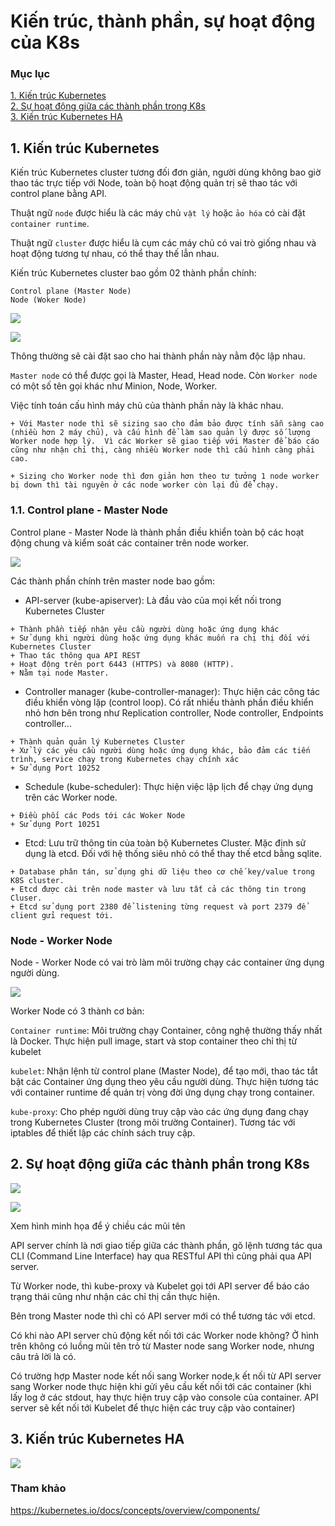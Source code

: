 # Kiến trúc, thành phần, sự hoạt động của K8s 

### Mục lục

[1. Kiến trúc Kubernetes](#kientruc)<br>
[2. Sự hoạt động giữa các thành phần trong K8s](#suhoatdong)<br>
[3. Kiến trúc Kubernetes HA](#k8sha)<br>

<a name="kientruc"></a>
## 1. Kiến trúc Kubernetes

Kiến trúc Kubernetes cluster tương đối đơn giản, người dùng không bao giờ thao tác trực tiếp với Node, toàn bộ hoạt động quản trị sẽ thao tác với control plane bằng API.

Thuật ngữ `node` được hiểu là các máy chủ `vật lý` hoặc `ảo hóa` có cài đặt `container runtime`.

Thuật ngữ `cluster` được hiểu là cụm các máy chủ có vai trò giống nhau và hoạt động tương tự nhau, có thể thay thế lẫn nhau.

Kiến trúc Kubernetes cluster bao gồm 02 thành phần chính:

```
Control plane (Master Node)
Node (Woker Node)
```

![](../images/2-kien-truc-k8s/kien-truc.png)

![](../images/2-kien-truc-k8s/Screenshot_18.png)

Thông thường sẽ cài đặt sao cho hai thành phần này nằm độc lập nhau.

`Master node`  có thể được gọi là Master, Head, Head node. Còn `Worker node` có một số tên gọi khác như Minion, Node, Worker.

Việc tính toán cấu hình máy chủ của thành phần này là khác nhau. 

```
+ Với Master node thì sẽ sizing sao cho đảm bảo được tính sẵn sàng cao (nhiều hơn 2 máy chủ), và cấu hình để làm sao quản lý được số lượng Worker node hợp lý.  Vì các Worker sẽ giao tiếp với Master để báo cáo cũng như nhận chỉ thị, càng nhiều Worker node thì cấu hình càng phải cao. 

+ Sizing cho Worker node thì đơn giản hơn theo tư tưởng 1 node worker bị down thì tài nguyên ở các node worker còn lại đủ để chạy.
```

### 1.1. Control plane - Master Node

Control plane - Master Node là thành phần điều khiển toàn bộ các hoạt động chung và kiểm soát các container trên node worker.

![](../images/2-kien-truc-k8s/master.png)

Các thành phần chính trên master node bao gồm:

- API-server (kube-apiserver): Là đầu vào của mọi kết nối trong Kubernetes Cluster

```
+ Thành phần tiếp nhận yêu cầu người dùng hoặc ứng dụng khác
+ Sử dụng khi người dùng hoặc ứng dụng khác muốn ra chị thị đối với Kubernetes Cluster
+ Thao tác thông qua API REST
+ Hoạt động trên port 6443 (HTTPS) và 8080 (HTTP).
+ Nằm tại node Master.
```

- Controller manager (kube-controller-manager): Thực hiện các công tác điều khiển vòng lặp (control loop). Có rất nhiều thành phần điều khiển nhỏ hơn bên trong như Replication controller, Node controller, Endpoints controller... 

```
+ Thành quản quản lý Kubernetes Cluster
+ Xử lý các yêu cầu người dùng hoặc ứng dụng khác, bảo đảm các tiến trình, service chạy trong Kubernetes chạy chính xác
+ Sử dụng Port 10252
```

- Schedule (kube-scheduler): Thực hiện việc lập lịch để chạy ứng dụng trên các Worker node.

```
+ Điều phối các Pods tới các Woker Node
+ Sử dụng Port 10251
```

- Etcd: Lưu trữ thông tin của toàn bộ Kubernetes Cluster. Mặc định sử dụng là etcd. Đối với hệ thống siêu nhỏ có thể thay thế etcd bằng sqlite.

```
+ Database phân tán, sử dụng ghi dữ liệu theo cơ chế key/value trong K8S cluster.
+ Etcd được cài trên node master và lưu tất cả các thông tin trong Cluser.
+ Etcd sử dụng port 2380 để listening từng request và port 2379 để client gửi request tới.
```

### Node - Worker Node

Node - Worker Node có vai trò làm môi trường chạy các container ứng dụng người dùng.

![](../images/2-kien-truc-k8s/worker.png)


Worker Node có 3 thành cơ bản:

`Container runtime`: Môi trường chạy Container, công nghệ thường thấy nhất là Docker. Thực hiện pull image, start và stop container theo chỉ thị từ kubelet

`kubelet`: Nhận lệnh từ control plane (Master Node), để tạo mới, thao tác tắt bật các Container ứng dụng theo yêu cầu người dùng. Thực hiện tương tác với container runtime để quản trị vòng đời ứng dụng chạy trong container.

`kube-proxy`: Cho phép người dùng truy cập vào các ứng dụng đang chạy trong Kubernetes Cluster (trong môi trường Container). Tương tác với iptables để thiết lập các chính sách truy cập.


<a name="suhoatdong"></a>
## 2. Sự hoạt động giữa các thành phần trong K8s

![](../images/2-kien-truc-k8s/master-worker.png)

![](../images/2-kien-truc-k8s/Architecture.png)

Xem hình minh họa để ý chiều các mũi tên

API server chính là nơi giao tiếp giữa các thành phần, gõ lệnh tương tác qua CLI (Command Line Interface) hay qua RESTful API thì cũng phải qua API server.

Từ Worker node, thì kube-proxy và Kubelet gọi tới API server để báo cáo trạng thái cũng như nhận các chỉ thị cần thực hiện.

Bên trong Master node thì chỉ có API server mới có thể tương tác với etcd. 

Có khi nào API server chủ động kết nối tới các Worker node không? Ở hình trên không có luồng mũi tên trỏ từ Master node sang Worker node, nhưng câu trả lời là có. 

Có trường hợp Master node kết nối sang Worker node,k ết nối từ API server sang Worker node thực hiện khi gửi yêu cầu kết nối tới các container (khi lấy log ở các stdout, hay thực hiện truy cập vào console của container. API server sẽ kết nối tới Kubelet để thực hiện các truy cập vào container)

<a name="k8sha"></a>
## 3. Kiến trúc Kubernetes HA

![](../images/2-kien-truc-k8s/hak8s.png)

### Tham khảo

https://kubernetes.io/docs/concepts/overview/components/











